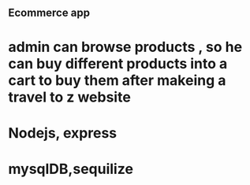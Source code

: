 ## Ecommerce app  

#  admin can browse products  , so he can buy different products into a cart to buy them after makeing a travel to z website 


# Nodejs, express
# mysqlDB,sequilize
